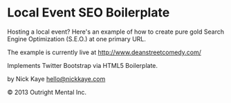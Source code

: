 Local Event SEO Boilerplate
===========================

Hosting a local event?  Here's an example of how to create pure gold Search Engine Optimization (S.E.O.) at one primary URL.

The example is currently live at http://www.deanstreetcomedy.com/

Implements Twitter Bootstrap via HTML5 Boilerplate.

by Nick Kaye <hello@nickkaye.com>

&copy; 2013 Outright Mental Inc.